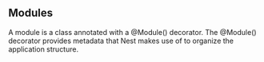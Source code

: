## Modules
A module is a class annotated with a @Module() decorator. The @Module() decorator provides metadata that Nest makes use of to organize the application structure.
